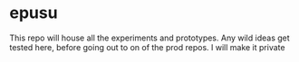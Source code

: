 # epusu

This repo will house all the experiments and prototypes. Any wild ideas get tested here, before going out to on of the prod repos. 
I will make it private
